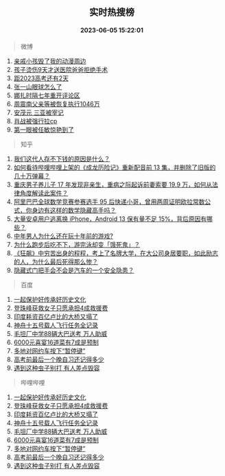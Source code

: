 <div align="center"><h2>实时热搜榜</h2><h4>2023-06-05 15:22:01</h4></div>

> 微博  

1. [亲戚小孩毁了我的动漫周边](https://s.weibo.com/weibo?q=%E4%BA%B2%E6%88%9A%E5%B0%8F%E5%AD%A9%E6%AF%81%E4%BA%86%E6%88%91%E7%9A%84%E5%8A%A8%E6%BC%AB%E5%91%A8%E8%BE%B9&t=31&band_rank=1&Refer=top)<br />
2. [孩子烫伤9天才送医院爸爸拒绝手术](https://s.weibo.com/weibo?q=%23%E5%AD%A9%E5%AD%90%E7%83%AB%E4%BC%A49%E5%A4%A9%E6%89%8D%E9%80%81%E5%8C%BB%E9%99%A2%E7%88%B8%E7%88%B8%E6%8B%92%E7%BB%9D%E6%89%8B%E6%9C%AF%23&t=31&band_rank=2&Refer=top)<br />
3. [距2023高考还有2天](https://s.weibo.com/weibo?q=%23%E8%B7%9D2023%E9%AB%98%E8%80%83%E8%BF%98%E6%9C%892%E5%A4%A9%23&t=31&band_rank=3&Refer=top)<br />
4. [张一山眼球怎么了](https://s.weibo.com/weibo?q=%23%E5%BC%A0%E4%B8%80%E5%B1%B1%E7%9C%BC%E7%90%83%E6%80%8E%E4%B9%88%E4%BA%86%23&t=31&band_rank=4&Refer=top)<br />
5. [娜扎时隔七年重开评论区](https://s.weibo.com/weibo?q=%23%E5%A8%9C%E6%89%8E%E6%97%B6%E9%9A%94%E4%B8%83%E5%B9%B4%E9%87%8D%E5%BC%80%E8%AF%84%E8%AE%BA%E5%8C%BA%23&t=31&band_rank=5&Refer=top)<br />
6. [周震南父亲等被恢复执行1046万](https://s.weibo.com/weibo?q=%23%E5%91%A8%E9%9C%87%E5%8D%97%E7%88%B6%E4%BA%B2%E7%AD%89%E8%A2%AB%E6%81%A2%E5%A4%8D%E6%89%A7%E8%A1%8C1046%E4%B8%87%23&t=31&band_rank=6&Refer=top)<br />
7. [安茂元 三亚被宰记](https://s.weibo.com/weibo?q=%E5%AE%89%E8%8C%82%E5%85%83%20%E4%B8%89%E4%BA%9A%E8%A2%AB%E5%AE%B0%E8%AE%B0&t=31&band_rank=7&Refer=top)<br />
8. [肖战被强行拉cp](https://s.weibo.com/weibo?q=%23%E8%82%96%E6%88%98%E8%A2%AB%E5%BC%BA%E8%A1%8C%E6%8B%89cp%23&t=31&band_rank=8&Refer=top)<br />
9. [第一眼被任敏惊艳到了](https://s.weibo.com/weibo?q=%23%E7%AC%AC%E4%B8%80%E7%9C%BC%E8%A2%AB%E4%BB%BB%E6%95%8F%E6%83%8A%E8%89%B3%E5%88%B0%E4%BA%86%23&t=31&band_rank=9&Refer=top)<br />

> 知乎  

1. [我们这代人存不下钱的原因是什么？](https://www.zhihu.com/question/603826642)<br />
2. [如何看待哔哩哔哩上架的《成龙历险记》重新配音前 13 集，并删除了旧版的几十万弹幕？](https://www.zhihu.com/question/604251906)<br />
3. [重庆男子养儿子 17 年发现非亲生，重病之际起诉前妻索要 19.9 万，如何从法律角度解读此案件？](https://www.zhihu.com/question/604728463)<br />
4. [阿里巴巴全球数学竞赛参赛选手 95 后快递小哥，曾用两周证明欧拉常数公式，你身边有这样的数学隐藏高手吗？](https://www.zhihu.com/question/604783697)<br />
5. [大量安卓用户逃离换 iPhone，Android 13 保有量不足 15%，背后原因有哪些？](https://www.zhihu.com/question/604820761)<br />
6. [中年男人为什么还在玩十年前的游戏?](https://www.zhihu.com/question/602764416)<br />
7. [为什么跑步后吃不下，游完泳却变「饿死鬼」？](https://www.zhihu.com/question/598002295)<br />
8. [《狂飙》中穷苦出身的程程，考上了名牌大学，在大公司身居要职，如此励志的人，为什么最后死得那么惨？](https://www.zhihu.com/question/604132619)<br />
9. [隐藏式门把手会不会是汽车的一个安全隐患？](https://www.zhihu.com/question/604174782)<br />

> 百度  

1. [一起保护好传承好历史文化](https://www.baidu.com/s?wd=%E4%B8%80%E8%B5%B7%E4%BF%9D%E6%8A%A4%E5%A5%BD%E4%BC%A0%E6%89%BF%E5%A5%BD%E5%8E%86%E5%8F%B2%E6%96%87%E5%8C%96&sa=fyb_news&rsv_dl=fyb_news)<br />
2. [登珠峰获救女子只愿承担4成救援费](https://www.baidu.com/s?wd=%E7%99%BB%E7%8F%A0%E5%B3%B0%E8%8E%B7%E6%95%91%E5%A5%B3%E5%AD%90%E5%8F%AA%E6%84%BF%E6%89%BF%E6%8B%854%E6%88%90%E6%95%91%E6%8F%B4%E8%B4%B9&sa=fyb_news&rsv_dl=fyb_news)<br />
3. [印度耗资百亿卢比的大桥又塌了](https://www.baidu.com/s?wd=%E5%8D%B0%E5%BA%A6%E8%80%97%E8%B5%84%E7%99%BE%E4%BA%BF%E5%8D%A2%E6%AF%94%E7%9A%84%E5%A4%A7%E6%A1%A5%E5%8F%88%E5%A1%8C%E4%BA%86&sa=fyb_news&rsv_dl=fyb_news)<br />
4. [神舟十五号载人飞行任务全记录](https://www.baidu.com/s?wd=%E7%A5%9E%E8%88%9F%E5%8D%81%E4%BA%94%E5%8F%B7%E8%BD%BD%E4%BA%BA%E9%A3%9E%E8%A1%8C%E4%BB%BB%E5%8A%A1%E5%85%A8%E8%AE%B0%E5%BD%95&sa=fyb_news&rsv_dl=fyb_news)<br />
5. [毛坦厂中学88辆大巴送考 万人助威](https://www.baidu.com/s?wd=%E6%AF%9B%E5%9D%A6%E5%8E%82%E4%B8%AD%E5%AD%A688%E8%BE%86%E5%A4%A7%E5%B7%B4%E9%80%81%E8%80%83+%E4%B8%87%E4%BA%BA%E5%8A%A9%E5%A8%81&sa=fyb_news&rsv_dl=fyb_news)<br />
6. [6000元喜宴16道菜有7成是预制](https://www.baidu.com/s?wd=6000%E5%85%83%E5%96%9C%E5%AE%B416%E9%81%93%E8%8F%9C%E6%9C%897%E6%88%90%E6%98%AF%E9%A2%84%E5%88%B6&sa=fyb_news&rsv_dl=fyb_news)<br />
7. [多地对网约车按下“暂停键”](https://www.baidu.com/s?wd=%E5%A4%9A%E5%9C%B0%E5%AF%B9%E7%BD%91%E7%BA%A6%E8%BD%A6%E6%8C%89%E4%B8%8B%E2%80%9C%E6%9A%82%E5%81%9C%E9%94%AE%E2%80%9D&sa=fyb_news&rsv_dl=fyb_news)<br />
8. [高考前最后一个晚自习还记得多少](https://www.baidu.com/s?wd=%E9%AB%98%E8%80%83%E5%89%8D%E6%9C%80%E5%90%8E%E4%B8%80%E4%B8%AA%E6%99%9A%E8%87%AA%E4%B9%A0%E8%BF%98%E8%AE%B0%E5%BE%97%E5%A4%9A%E5%B0%91&sa=fyb_news&rsv_dl=fyb_news)<br />
9. [遇到这种虫子别打 有人差点毁容](https://www.baidu.com/s?wd=%E9%81%87%E5%88%B0%E8%BF%99%E7%A7%8D%E8%99%AB%E5%AD%90%E5%88%AB%E6%89%93+%E6%9C%89%E4%BA%BA%E5%B7%AE%E7%82%B9%E6%AF%81%E5%AE%B9&sa=fyb_news&rsv_dl=fyb_news)<br />

> 哔哩哔哩  

1. [一起保护好传承好历史文化](https://www.baidu.com/s?wd=%E4%B8%80%E8%B5%B7%E4%BF%9D%E6%8A%A4%E5%A5%BD%E4%BC%A0%E6%89%BF%E5%A5%BD%E5%8E%86%E5%8F%B2%E6%96%87%E5%8C%96&sa=fyb_news&rsv_dl=fyb_news)<br />
2. [登珠峰获救女子只愿承担4成救援费](https://www.baidu.com/s?wd=%E7%99%BB%E7%8F%A0%E5%B3%B0%E8%8E%B7%E6%95%91%E5%A5%B3%E5%AD%90%E5%8F%AA%E6%84%BF%E6%89%BF%E6%8B%854%E6%88%90%E6%95%91%E6%8F%B4%E8%B4%B9&sa=fyb_news&rsv_dl=fyb_news)<br />
3. [印度耗资百亿卢比的大桥又塌了](https://www.baidu.com/s?wd=%E5%8D%B0%E5%BA%A6%E8%80%97%E8%B5%84%E7%99%BE%E4%BA%BF%E5%8D%A2%E6%AF%94%E7%9A%84%E5%A4%A7%E6%A1%A5%E5%8F%88%E5%A1%8C%E4%BA%86&sa=fyb_news&rsv_dl=fyb_news)<br />
4. [神舟十五号载人飞行任务全记录](https://www.baidu.com/s?wd=%E7%A5%9E%E8%88%9F%E5%8D%81%E4%BA%94%E5%8F%B7%E8%BD%BD%E4%BA%BA%E9%A3%9E%E8%A1%8C%E4%BB%BB%E5%8A%A1%E5%85%A8%E8%AE%B0%E5%BD%95&sa=fyb_news&rsv_dl=fyb_news)<br />
5. [毛坦厂中学88辆大巴送考 万人助威](https://www.baidu.com/s?wd=%E6%AF%9B%E5%9D%A6%E5%8E%82%E4%B8%AD%E5%AD%A688%E8%BE%86%E5%A4%A7%E5%B7%B4%E9%80%81%E8%80%83+%E4%B8%87%E4%BA%BA%E5%8A%A9%E5%A8%81&sa=fyb_news&rsv_dl=fyb_news)<br />
6. [6000元喜宴16道菜有7成是预制](https://www.baidu.com/s?wd=6000%E5%85%83%E5%96%9C%E5%AE%B416%E9%81%93%E8%8F%9C%E6%9C%897%E6%88%90%E6%98%AF%E9%A2%84%E5%88%B6&sa=fyb_news&rsv_dl=fyb_news)<br />
7. [多地对网约车按下“暂停键”](https://www.baidu.com/s?wd=%E5%A4%9A%E5%9C%B0%E5%AF%B9%E7%BD%91%E7%BA%A6%E8%BD%A6%E6%8C%89%E4%B8%8B%E2%80%9C%E6%9A%82%E5%81%9C%E9%94%AE%E2%80%9D&sa=fyb_news&rsv_dl=fyb_news)<br />
8. [高考前最后一个晚自习还记得多少](https://www.baidu.com/s?wd=%E9%AB%98%E8%80%83%E5%89%8D%E6%9C%80%E5%90%8E%E4%B8%80%E4%B8%AA%E6%99%9A%E8%87%AA%E4%B9%A0%E8%BF%98%E8%AE%B0%E5%BE%97%E5%A4%9A%E5%B0%91&sa=fyb_news&rsv_dl=fyb_news)<br />
9. [遇到这种虫子别打 有人差点毁容](https://www.baidu.com/s?wd=%E9%81%87%E5%88%B0%E8%BF%99%E7%A7%8D%E8%99%AB%E5%AD%90%E5%88%AB%E6%89%93+%E6%9C%89%E4%BA%BA%E5%B7%AE%E7%82%B9%E6%AF%81%E5%AE%B9&sa=fyb_news&rsv_dl=fyb_news)<br />
